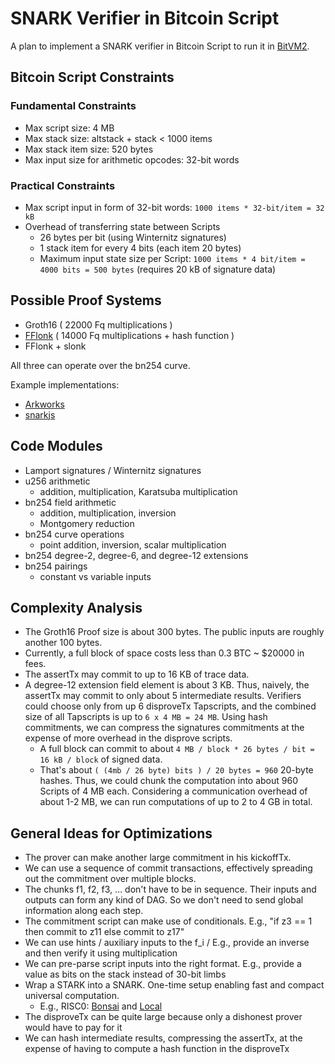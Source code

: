 # SNARK Verifier in Bitcoin Script

A plan to implement a SNARK verifier in Bitcoin Script to run it in [BitVM2](/bitvm2.md).

## Bitcoin Script Constraints

### Fundamental Constraints
- Max script size: 4 MB
- Max stack size: altstack + stack < 1000 items 
- Max stack item size: 520 bytes
- Max input size for arithmetic opcodes: 32-bit words

### Practical Constraints
- Max script input in form of 32-bit words: `1000 items * 32-bit/item = 32 kB`
- Overhead of transferring state between Scripts
  - 26 bytes per bit (using Winternitz signatures)
  - 1 stack item for every 4 bits (each item 20 bytes)
  - Maximum input state size per Script: `1000 items * 4 bit/item = 4000 bits = 500 bytes` (requires 20 kB of signature data)


## Possible Proof Systems
- Groth16 ( 22000 Fq multiplications )
- [FFlonk](https://eprint.iacr.org/2021/1167) ( 14000 Fq multiplications + hash function )
- FFlonk + slonk

All three can operate over the bn254 curve.

Example implementations:
- [Arkworks](https://github.com/arkworks-rs/groth16)
- [snarkjs](https://github.com/iden3/snarkjs)


## Code Modules 
- Lamport signatures / Winternitz signatures
- u256 arithmetic
  - addition, multiplication, Karatsuba multiplication
- bn254 field arithmetic
  - addition, multiplication, inversion
  - Montgomery reduction
- bn254 curve operations
  - point addition, inversion, scalar multiplication
- bn254 degree-2, degree-6, and degree-12 extensions
- bn254 pairings
  - constant vs variable inputs

## Complexity Analysis
- The Groth16 Proof size is about 300 bytes. The public inputs are roughly another 100 bytes.
- Currently, a full block of space costs less than 0.3 BTC ~ $20000 in fees.
- The assertTx may commit to up to 16 KB of trace data.
- A degree-12 extension field element is about 3 KB. Thus, naively, the assertTx may commit to only about 5 intermediate results. Verifiers could choose only from up 6 disproveTx Tapscripts, and the combined size of all Tapscripts is up to `6 x 4 MB = 24 MB`. Using hash commitments, we can compress the signatures commitments at the expense of more overhead in the disprove scripts.
  - A full block can commit to about `4 MB / block * 26 bytes / bit = 16 kB / block` of signed data.
  - That's about `( (4mb / 26 byte) bits ) / 20 bytes = 960` 20-byte hashes. Thus, we could chunk the computation into about 960 Scripts of 4 MB each. Considering a communication overhead of about 1-2 MB, we can run computations of up to 2 to 4 GB in total.



## General Ideas for Optimizations
- The prover can make another large commitment in his kickoffTx.
- We can use a sequence of commit transactions, effectively spreading out the commitment over multiple blocks.
- The chunks f1, f2, f3, ... don't have to be in sequence. Their inputs and outputs can form any kind of DAG. So we don't need to send global information along each step.
- The commitment script can make use of conditionals. E.g., "if z3 == 1 then commit to z11 else commit to z17"
- We can use hints / auxiliary inputs to the f_i / E.g., provide an inverse and then verify it using multiplication
- We can pre-parse script inputs into the right format. E.g., provide a value as bits on the stack instead of 30-bit limbs
- Wrap a STARK into a SNARK. One-time setup enabling fast and compact universal computation.
  - E.g., RISC0: [Bonsai](https://api.bonsai.xyz/swagger-ui/#/snark/route_snark_create) and [Local](https://github.com/risc0/risc0/tree/main/compact_proof)
- The disproveTx can be quite large because only a dishonest prover would have to pay for it
- We can hash intermediate results, compressing the assertTx, at the expense of having to compute a hash function in the disproveTx
